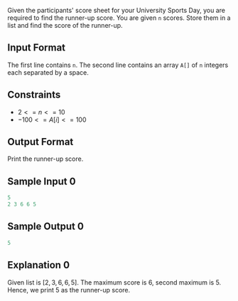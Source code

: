 Given the participants' score sheet for your University Sports Day, you are
required to find the runner-up score. You are given `n` scores. Store them in a
list and find the score of the runner-up.

## Input Format

The first line contains `n`. The second line contains an array `A[]` of `n`
integers each separated by a space.

## Constraints

- $2<=n<=10$
- $-100<=A[i]<=100$

## Output Format

Print the runner-up score.

## Sample Input 0

```py
5
2 3 6 6 5
```

## Sample Output 0

```py
5
```

## Explanation 0

Given list is $[2,3,6,6,5]$. The maximum score is 6, second maximum is 5. Hence,
we print 5 as the runner-up score.
